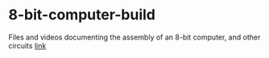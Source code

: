 # 8-bit-computer-build
Files and videos documenting the assembly of an 8-bit computer, and other circuits
[link](https://imgur.com/gallery/DWOHOov)

